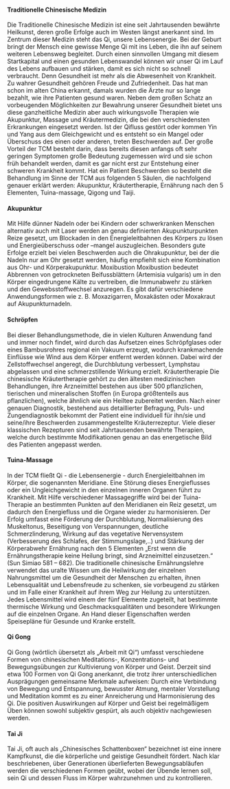 #### Traditionelle Chinesische Medizin
Die Traditionelle Chinesische Medizin ist eine seit Jahrtausenden bewährte Heilkunst, deren große Erfolge auch im Westen längst anerkannt sind. Im Zentrum dieser Medizin steht das Qi, unsere Lebensenergie. Bei der Geburt bringt der Mensch eine gewisse Menge Qi mit ins Leben, die ihn auf seinem weiteren Lebensweg begleitet. Durch einen sinnvollen Umgang mit diesem Startkapital und einen gesunden Lebenswandel können wir unser Qi im Lauf des Lebens aufbauen und stärken, damit es sich nicht so schnell verbraucht. Denn Gesundheit ist mehr als die Abwesenheit von Krankheit. Zu wahrer Gesundheit gehören Freude und Zufriedenheit. Das hat man schon im alten China erkannt, damals wurden die Ärzte nur so lange bezahlt, wie ihre Patienten gesund waren. Neben dem großen Schatz an vorbeugenden Möglichkeiten zur Bewahrung unserer Gesundheit bietet uns diese ganzheitliche Medizin aber auch wirkungsvolle Therapien wie Akupunktur, Massage und Kräutermedizin, die bei den verschiedensten Erkrankungen eingesetzt werden. Ist der Qifluss gestört oder kommen Yin und Yang aus dem Gleichgewicht und es entsteht so ein Mangel oder Überschuss des einen oder anderen, treten Beschwerden auf. Der große Vorteil der TCM besteht darin, dass bereits diesen anfangs oft sehr geringen Symptomen große Bedeutung zugemessen wird und sie schon früh behandelt werden, damit es gar nicht erst zur Entstehung einer schweren Krankheit kommt. Hat ein Patient Beschwerden so besteht die Behandlung im Sinne der TCM aus folgenden 5 Säulen, die nachfolgend genauer erklärt werden: Akupunktur, Kräutertherapie, Ernährung nach den 5 Elementen, Tuina-massage, Qigong und Taiji.

#### Akupunktur
Mit Hilfe dünner Nadeln oder bei Kindern oder schwerkranken Menschen alternativ auch mit Laser werden an genau definierten Akupunkturpunkten Reize gesetzt, um Blockaden in den Energieleitbahnen des Körpers zu lösen und Energieüberschuss oder –mangel auszugleichen. Besonders gute Erfolge erzielt bei vielen Beschwerden auch die Ohrakupunktur, bei der die Nadeln nur am Ohr gesetzt werden, häufig empfiehlt sich eine Kombination aus Ohr- und Körperakupunktur.
Moxibustion
Moxibustion bedeutet Abbrennen von getrockneten Beifussblättern (Artemisia vulgaris) um in den Körper eingedrungene Kälte zu vertreiben, die Immunabwehr zu stärken und den Gewebsstoffwechsel anzuregen. Es gibt dafür verschiedene Anwendungsformen wie z. B. Moxazigarren, Moxakästen oder Moxakraut auf Akupunkturnadeln.

#### Schröpfen
Bei dieser Behandlungsmethode, die in vielen Kulturen Anwendung fand und immer noch findet, wird durch das Aufsetzen eines Schröpfglases oder eines Bambusrohres regional ein Vakuum erzeugt, wodurch krankmachende Einflüsse wie Wind aus dem Körper entfernt werden können. Dabei wird der Zellstoffwechsel angeregt, die Durchblutung verbessert, Lymphstau abgelassen und eine schmerzstillende Wirkung erzielt.
Kräutertherapie
Die chinesische Kräutertherapie gehört zu den ältesten medizinischen Behandlungen, ihre Arzneimittel bestehen aus über 500 pflanzlichen, tierischen und mineralischen Stoffen (in Europa größtenteils aus pflanzlichen), welche ähnlich wie ein Heiltee zubereitet werden. Nach einer genauen Diagnostik, bestehend aus detaillierter Befragung, Puls- und Zungendiagnostik bekommt der Patient eine individuell für ihn/sie und seine/ihre Beschwerden zusammengestellte Kräuterrezeptur. Viele dieser klassischen Rezepturen sind seit Jahrtausenden bewährte Therapien, welche durch bestimmte Modifikationen genau an das energetische Bild des Patienten angepasst werden.

#### Tuina-Massage
In der TCM fließt Qi - die Lebensenergie - durch Energieleitbahnen im Körper, die sogenannten Meridiane. Eine Störung dieses Energieflusses oder ein Ungleichgewicht in den einzelnen inneren Organen führt zu Krankheit. Mit Hilfe verschiedener Massagegriffe wird bei der Tuina-Therapie an bestimmten Punkten auf den Meridianen ein Reiz gesetzt, um dadurch den Energiefluss und die Organe wieder zu harmonisieren. Der Erfolg umfasst eine Förderung der Durchblutung, Normalisierung des Muskeltonus, Beseitigung von Verspannungen, deutliche Schmerzlinderung, Wirkung auf das vegetative Nervensystem (Verbesserung des Schlafes, der Stimmungslage,..) und Stärkung der Körperabwehr
Ernährung nach den 5 Elementen
„Erst wenn die Ernährungstherapie keine Heilung bringt, sind Arzneimittel einzusetzen.“ (Sun Simiao 581 – 682). Die traditionelle chinesische Ernährungslehre verwendet das uralte Wissen um die Heilwirkung der einzelnen Nahrungsmittel um die Gesundheit der Menschen zu erhalten, ihnen Lebensqualität und Lebensfreude zu schenken, sie vorbeugend zu stärken und im Falle einer Krankheit auf ihrem Weg zur Heilung zu unterstützen. Jedes Lebensmittel wird einem der fünf Elemente zugeteilt, hat bestimmte thermische Wirkung und Geschmacksqualitäten und besondere Wirkungen auf die einzelnen Organe. An Hand dieser Eigenschaften werden Speisepläne für Gesunde und Kranke erstellt.

#### Qi Gong
Qi Gong (wörtlich übersetzt als „Arbeit mit Qi“) umfasst verschiedene Formen von chinesischen Meditations-, Konzentrations- und Bewegungsübungen zur Kultivierung von Körper und Geist. Derzeit sind etwa 100 Formen von Qi Gong anerkannt, die trotz ihrer unterschiedlichen Ausprägungen gemeinsame Merkmale aufweisen: Durch eine Verbindung von Bewegung und Entspannung, bewusster Atmung, mentaler Vorstellung und Meditation kommt es zu einer Anreicherung und Harmonisierung des Qi. Die positiven Auswirkungen auf Körper und Geist bei regelmäßigem Üben können sowohl subjektiv gespürt, als auch objektiv nachgewiesen werden.

#### Tai Ji
Tai Ji, oft auch als „Chinesisches Schattenboxen“ bezeichnet ist eine innere Kampfkunst, die die körperliche und geistige Gesundheit fördert. Nach klar beschriebenen, über Generationen überlieferten Bewegungsabläufen werden die verschiedenen Formen geübt, wobei der Übende lernen soll, sein Qi und dessen Fluss im Körper wahrzunehmen und zu kontrollieren.
